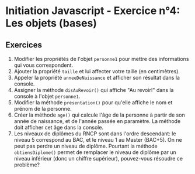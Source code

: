 # Initiation Javascript - Exercice n°4: Les objets (bases)

## Exercices

1. Modifier les propriétés de l'objet `personne1` pour mettre des informations qui vous correspondent.
2. Ajouter la propriété `taille` et lui affecter votre taille (en centimètres).
3. Appeler la propriété `anneeDeNaissance` et afficher son résultat dans la console.
4. Assigner la méthode `disAuRevoir()` qui affiche "Au revoir!" dans la console à l'objet `personne1`.
5. Modifier la méthode `présentation()` pour qu'elle affiche le nom et prénom de la personne.
6. Créer la méthode `age()` qui calcule l'âge de la personne à partir de son année de naissance, et de l'année passée en paramètre. La méthode doit afficher cet âge dans la console.
7. Les niveaux de diplômes du RNCP sont dans l'ordre descendant: le niveau 5 correspond au BAC, et le niveau 1 au Master (BAC+5). On ne peut pas perdre un niveau de diplôme. Pourtant la méthode `obtiensDiplome()` permet de remplacer le niveau de diplôme par un niveau inférieur (donc un chiffre supérieur), pouvez-vous résoudre ce problème?
